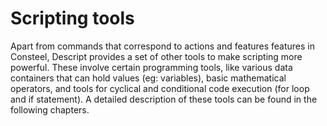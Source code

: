 # Scripting tools

Apart from commands that correspond to actions and features features in Consteel, Descript provides a set of other tools to make scripting more powerful. These involve certain programming tools, like various data containers that can hold values (eg: variables), basic mathematical operators, and tools for cyclical and conditional code execution (for loop and if statement). A detailed description of these tools can be found in the following chapters.
